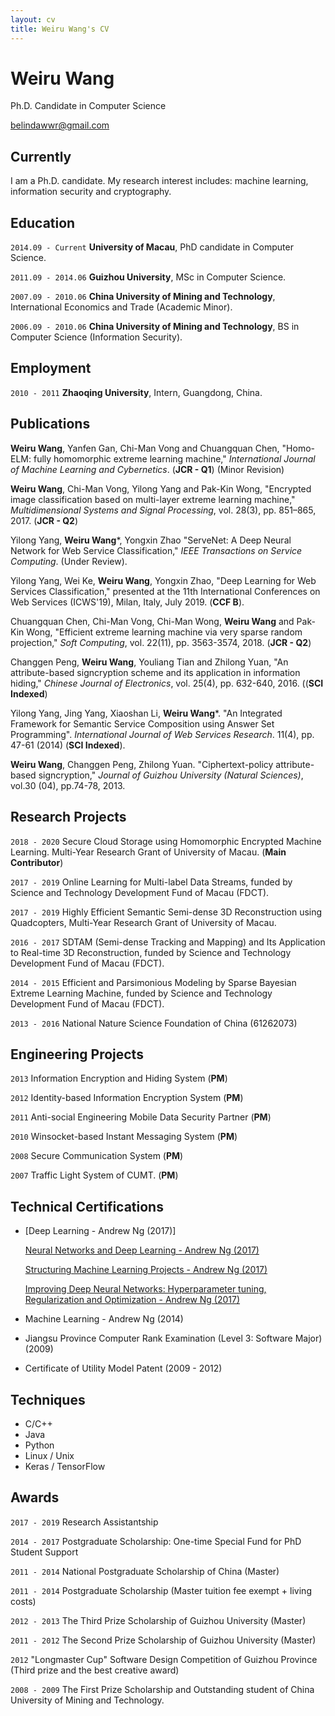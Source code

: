 ```yaml
---
layout: cv
title: Weiru Wang's CV
---
```

# Weiru Wang
Ph.D. Candidate in Computer Science

<div id="webaddress">

<i class="fa fa-envelope"></i> <a href="mailto:yylonly@gmail.com">belindawwr@gmail.com</a>
</div>


## Currently

I am a Ph.D. candidate. My research interest includes: machine learning, information security and cryptography.


## Education

`2014.09 - Current` **University of Macau**, PhD candidate in Computer Science.

`2011.09 - 2014.06` **Guizhou University**, MSc in Computer Science.

`2007.09 - 2010.06` **China University of Mining and Technology**,  International Economics and Trade (Academic Minor).

`2006.09 - 2010.06` **China University of Mining and Technology**, BS in Computer Science (Information Security).


## Employment

`2010 - 2011` **Zhaoqing University**, Intern, Guangdong, China.


## Publications

**Weiru Wang**, Yanfen Gan, Chi-Man Vong and Chuangquan Chen, "Homo-ELM: fully homomorphic extreme learning machine," *International Journal of Machine Learning and Cybernetics*. (**JCR - Q1**) (Minor Revision)

**Weiru Wang**, Chi-Man Vong, Yilong Yang and Pak-Kin Wong, "Encrypted image classification based on multi-layer extreme learning machine," *Multidimensional Systems and Signal Processing*, vol. 28(3), pp. 851–865, 2017. (**JCR - Q2**)

Yilong Yang, **Weiru Wang***, Yongxin Zhao "ServeNet: A Deep Neural Network for Web Service Classification," *IEEE
Transactions on Service Computing*. (Under Review).

Yilong Yang, Wei Ke, **Weiru Wang**, Yongxin Zhao, "Deep Learning for Web Services Classification," presented at the 11th International Conferences on Web Services (ICWS'19), Milan, Italy, July 2019. (**CCF B**).


Chuangquan Chen, Chi-Man Vong, Chi-Man Wong, **Weiru Wang** and Pak-Kin Wong, "Efficient extreme learning machine via very sparse random projection," *Soft Computing*, vol. 22(11), pp. 3563-3574, 2018. (**JCR - Q2**)

Changgen Peng, **Weiru Wang**, Youliang Tian and Zhilong Yuan, "An attribute-based signcryption scheme and its application in information hiding," *Chinese Journal of Electronics*, vol. 25(4), pp. 632-640, 2016. ((**SCI Indexed**)

Yilong Yang, Jing Yang, Xiaoshan Li, **Weiru Wang***. "An Integrated Framework for Semantic Service Composition using Answer Set Programming". *International Journal of Web Services Research*. 11(4), pp. 47-61 (2014) (**SCI Indexed**).

**Weiru Wang**, Changgen Peng, Zhilong Yuan. "Ciphertext-policy attribute-based signcryption," *Journal of Guizhou University (Natural Sciences)*, vol.30 (04), pp.74-78, 2013.


## Research Projects

`2018 - 2020`     Secure Cloud Storage using Homomorphic Encrypted Machine Learning. Multi-Year Research Grant of University of Macau. (**Main Contributor**)

`2017 - 2019`     Online Learning for Multi-label Data Streams, funded by Science and Technology Development Fund of Macau (FDCT).

`2017 - 2019`     Highly Efficient Semantic Semi-dense 3D Reconstruction using Quadcopters, Multi-Year Research Grant of University of Macau.

`2016 - 2017`     SDTAM (Semi-dense Tracking and Mapping) and Its Application to Real-time 3D Reconstruction, funded by Science and Technology Development Fund of Macau (FDCT).

`2014 - 2015`     Efficient and Parsimonious Modeling by Sparse Bayesian Extreme Learning Machine, funded by Science and Technology Development Fund of Macau (FDCT).

`2013 - 2016`     National Nature Science Foundation of China (61262073)



## Engineering Projects

`2013` Information Encryption and Hiding System (**PM**)

`2012` Identity-based Information Encryption System (**PM**)

`2011` Anti-social Engineering Mobile Data Security Partner  (**PM**)

`2010` Winsocket-based Instant Messaging System (**PM**)

`2008` Secure Communication System (**PM**)

`2007` Traffic Light System of CUMT. (**PM**)

## Technical Certifications

* [Deep Learning - Andrew Ng (2017)]

  [Neural Networks and Deep Learning - Andrew Ng (2017)](https://www.coursera.org/account/accomplishments/certificate/RJWFH6XE9ZLT)

  [Structuring Machine Learning Projects - Andrew Ng (2017)](https://www.coursera.org/account/accomplishments/verify/SH3S7DAQA8N3)

  [Improving Deep Neural Networks: Hyperparameter tuning, Regularization and Optimization  - Andrew Ng (2017)](https://www.coursera.org/account/accomplishments/certificate/LEJ7D5QTJ86R)


* Machine Learning - Andrew Ng (2014)


* Jiangsu Province Computer Rank Examination (Level 3: Software Major) (2009)

* Certificate of Utility Model Patent (2009 - 2012)



## Techniques

* C/C++
* Java
* Python
* Linux / Unix
* Keras / TensorFlow

## Awards

`2017 - 2019` Research Assistantship

`2014 - 2017` Postgraduate Scholarship: One-time Special Fund for PhD Student Support

`2011 - 2014` National Postgraduate Scholarship of China (Master)

`2011 - 2014` Postgraduate Scholarship (Master tuition fee exempt + living costs)

`2012 - 2013` The Third Prize Scholarship of Guizhou University (Master)

`2011 - 2012` The Second Prize Scholarship of Guizhou University (Master)

`2012`  "Longmaster Cup" Software Design Competition of Guizhou Province (Third prize and the best creative award)

`2008 - 2009` The First Prize Scholarship and Outstanding student of China University of Mining and Technology.
